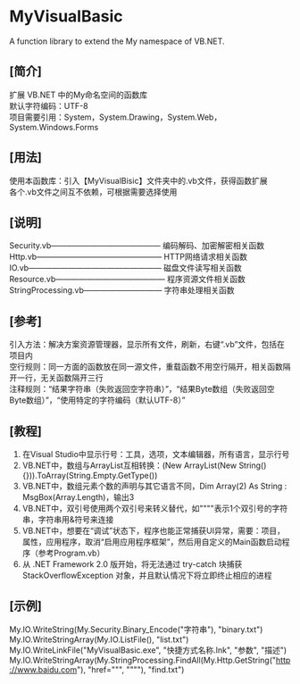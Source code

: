 # MyVisualBasic
A function library to extend the My namespace of VB.NET.  
  
## [简介]
扩展 VB.NET 中的My命名空间的函数库  
默认字符编码：UTF-8  
项目需要引用：System，System.Drawing，System.Web，System.Windows.Forms  
  
## [用法]
使用本函数库：引入【MyVisualBisic】文件夹中的.vb文件，获得函数扩展  
各个.vb文件之间互不依赖，可根据需要选择使用  
  
## [说明]
Security.vb—————————————— 编码解码、加密解密相关函数  
Http.vb———————————————— HTTP网络请求相关函数  
IO.vb————————————————— 磁盘文件读写相关函数  
Resource.vb—————————————— 程序资源文件相关函数  
StringProcessing.vb—————————— 字符串处理相关函数  
  
## [参考]
引入方法：解决方案资源管理器，显示所有文件，刷新，右键“.vb”文件，包括在项目内  
空行规则：同一方面的函数放在同一源文件，重载函数不用空行隔开，相关函数隔开一行，无关函数隔开三行  
注释规则：“结果字符串（失败返回空字符串）”，“结果Byte数组（失败返回空Byte数组）”，“使用特定的字符编码（默认UTF-8）”  
  
## [教程]
1. 在Visual Studio中显示行号：工具，选项，文本编辑器，所有语言，显示行号  
2. VB.NET中，数组与ArrayList互相转换：(New ArrayList(New String() {})).ToArray(String.Empty.GetType())  
3. VB.NET中，数组元素个数的声明与其它语言不同，Dim Array(2) As String : MsgBox(Array.Length)，输出3  
4. VB.NET中，双引号使用两个双引号来转义替代，如""""表示1个双引号的字符串，字符串用&符号来连接  
5. VB.NET中，想要在“调试”状态下，程序也能正常捕获UI异常，需要：项目，属性，应用程序，取消“启用应用程序框架”，然后用自定义的Main函数启动程序（参考Program.vb）  
6. 从 .NET Framework 2.0 版开始，将无法通过 try-catch 块捕获 StackOverflowException 对象，并且默认情况下将立即终止相应的进程  
  
## [示例]
My.IO.WriteString(My.Security.Binary_Encode("字符串"), "binary.txt")  
My.IO.WriteStringArray(My.IO.ListFile(), "list.txt")  
My.IO.WriteLinkFile("MyVisualBasic.exe", "快捷方式名称.lnk", "参数", "描述")  
My.IO.WriteStringArray(My.StringProcessing.FindAll(My.Http.GetString("http://www.baidu.com"), "href=""", """"), "find.txt")  